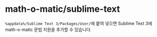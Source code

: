 math-o-matic/sublime-text
=========================

`%appdata%/Sublime Text 3/Packages/User/`에 붙여 넣으면 Sublime Text 3에 math-o-matic 문법 지원을 추가할 수 있습니다.